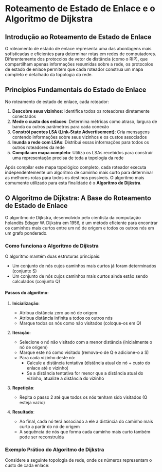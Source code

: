 # Roteamento de Estado de Enlace e o Algoritmo de Dijkstra

## Introdução ao Roteamento de Estado de Enlace

O roteamento de estado de enlace representa uma das abordagens mais sofisticadas e eficientes para determinar rotas em redes de computadores. Diferentemente dos protocolos de vetor de distância (como o RIP), que compartilham apenas informações resumidas sobre a rede, os protocolos de estado de enlace permitem que cada roteador construa um mapa completo e detalhado da topologia da rede.

## Princípios Fundamentais do Estado de Enlace

No roteamento de estado de enlace, cada roteador:

1. **Descobre seus vizinhos**: Identifica todos os roteadores diretamente conectados
2. **Mede o custo dos enlaces**: Determina métricas como atraso, largura de banda ou outros parâmetros para cada conexão
3. **Constrói pacotes LSA (Link-State Advertisement)**: Cria mensagens contendo informações sobre seus vizinhos e os custos associados
4. **Inunda a rede com LSAs**: Distribui essas informações para todos os outros roteadores da rede
5. **Compila um mapa completo**: Utiliza os LSAs recebidos para construir uma representação precisa de toda a topologia da rede

Após compilar este mapa topológico completo, cada roteador executa independentemente um algoritmo de caminho mais curto para determinar as melhores rotas para todos os destinos possíveis. O algoritmo mais comumente utilizado para esta finalidade é o **Algoritmo de Dijkstra**.

## O Algoritmo de Dijkstra: A Base do Roteamento de Estado de Enlace

O algoritmo de Dijkstra, desenvolvido pelo cientista da computação holandês Edsger W. Dijkstra em 1956, é um método eficiente para encontrar os caminhos mais curtos entre um nó de origem e todos os outros nós em um grafo ponderado.

### Como funciona o Algoritmo de Dijkstra

O algoritmo mantém duas estruturas principais:
- Um conjunto de nós cujos caminhos mais curtos já foram determinados (conjunto S)
- Um conjunto de nós cujos caminhos mais curtos ainda estão sendo calculados (conjunto Q)

#### Passos do algoritmo:

1. **Inicialização**:
   - Atribua distância zero ao nó de origem
   - Atribua distância infinita a todos os outros nós
   - Marque todos os nós como não visitados (coloque-os em Q)

2. **Iteração**:
   - Selecione o nó não visitado com a menor distância (inicialmente o nó de origem)
   - Marque este nó como visitado (remova-o de Q e adicione-o a S)
   - Para cada vizinho deste nó:
     - Calcule a distância tentativa (distância atual do nó + custo do enlace até o vizinho)
     - Se a distância tentativa for menor que a distância atual do vizinho, atualize a distância do vizinho

3. **Repetição**:
   - Repita o passo 2 até que todos os nós tenham sido visitados (Q esteja vazio)

4. **Resultado**:
   - Ao final, cada nó terá associado a ele a distância do caminho mais curto a partir do nó de origem
   - A sequência de nós que forma cada caminho mais curto também pode ser reconstruída

### Exemplo Prático do Algoritmo de Dijkstra

Considere a seguinte topologia de rede, onde os números representam o custo de cada enlace:
